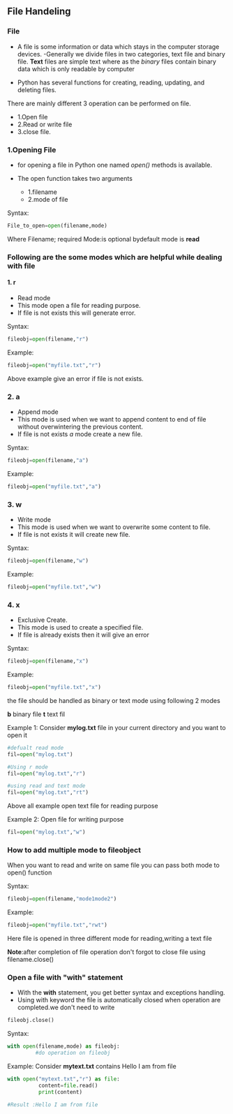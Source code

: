 ## File Handeling
### File
- A file is some information or data which stays in the computer storage devices.
-Generally we divide files in two categories, text file and binary file. 
**Text** files are simple text where as the *binary* files contain binary data which is only readable by computer

- Python has several functions for creating, reading, updating, and deleting files.

There are mainly different 3 operation can be performed on file.
 - 1.Open file
 - 2.Read or write file
 - 3.close file.

### 1.Opening File
- for opening a file in Python one named *open()* methods is available.

- The open function takes two arguments
  - 1.filename
  - 2.mode of file


Syntax:
```python
File_to_open=open(filename,mode)
```
Where 
Filename; required
Mode:is optional bydefault mode is **read**

### Following are the some modes which are helpful while dealing with file

#### 1. r 
- Read mode
- This mode open a file for reading purpose.
- If file is not exists this will generate error.

Syntax:
```python
fileobj=open(filename,"r")
```
Example:
```python
fileobj=open("myfile.txt","r")
```
Above example give an error if file is not exists.


### 2. a 
- Append mode
- This mode is used when we want to append content to end of file without overwintering the previous content.
- If file is not exists *a* mode create a new file.

Syntax:
```python
fileobj=open(filename,"a")
```
Example:
```python
fileobj=open("myfile.txt","a")
```

### 3. w
- Write mode 
- This mode is used when we want to overwrite some content to file.
- If file is not exists it will create new file.

Syntax:
```python
fileobj=open(filename,"w")
```

Example:
```python
fileobj=open("myfile.txt","w")
```

### 4. x 
- Exclusive Create.
- This mode is used to create a specified file.
- If file is already exists then it will give an error

Syntax:
```python
fileobj=open(filename,"x")
```

Example:
```python
fileobj=open("myfile.txt","x")
```

the file should be handled as binary or text mode using following 2 modes

**b** binary file
**t** text fil


Example 1:
Consider **mylog.txt** file in your current directory and you want to open it
```python
#defualt read mode
fil=open("mylog.txt")

#Using r mode
fil=open("mylog.txt","r")

#using read and text mode
fil=open("mylog.txt","rt")
```

Above all example open text file for reading purpose


Example 2:
Open file for writing purpose
```python
fil=open("mylog.txt","w")
```

### How to add multiple mode to fileobject

When you want to read and write on same file you can pass both mode to open() function

Syntax:
```python
fileobj=open(filename,"mode1mode2")
```
Example:
```python
fileobj=open("myfile.txt","rwt")
```
Here file is opened in three different mode for reading,writing a text file

**Note**:after completion of file operation don't forgot to close file using 
filename.close()

### Open a file with "with" statement

- With the **with** statement, you get better syntax and exceptions handling.
- Using with keyword the file is automatically closed when operation are completed.we don't need to write 
```python
fileobj.close()
```
Syntax:
```python
with open(filename,mode) as fileobj:
         #do operation on fileobj
```

Example:
Consider **mytext.txt** contains
Hello I am from file

```python
with open("mytext.txt","r") as file:
          content=file.read()
          print(content)

#Result :Hello I am from file
```
